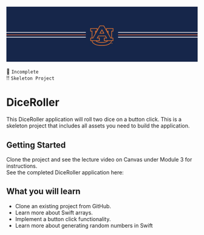 ![alt text](https://github.com/ajariwala1/DiceRoller/blob/main/Docs/banner_au.png?raw=true)


:stop_sign: `Incomplete` <br/>
:bangbang: `Skeleton Project`

# DiceRoller

This DiceRoller application will roll two dice on a button click. 
This is a skeleton project that includes all assets you need to build the application.

## Getting Started

Clone the project and see the lecture video on Canvas under Module 3 for instructions. <br/>
See the completed DiceRoller application here: 

## What you will learn

- Clone an existing project from GitHub.
- Learn more about Swift arrays.
- Implement a button click functionality.
- Learn more about generating random numbers in Swift
